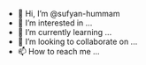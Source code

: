 - 👋 Hi, I’m @sufyan-hummam
- 👀 I’m interested in ...
- 🌱 I’m currently learning ...
- 💞️ I’m looking to collaborate on ...
- 📫 How to reach me ...

<!---
sufyan-hummam/sufyan-hummam is a ✨ special ✨ repository because its `README.md` (this file) appears on your GitHub profile.
You can click the Preview link to take a look at your changes.
--->
